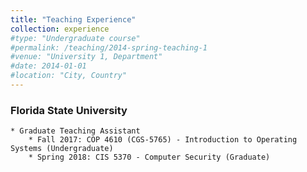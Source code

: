 ```yaml
---
title: "Teaching Experience"
collection: experience
#type: "Undergraduate course"
#permalink: /teaching/2014-spring-teaching-1
#venue: "University 1, Department"
#date: 2014-01-01
#location: "City, Country"
---
```


### Florida State University
    * Graduate Teaching Assistant
        * Fall 2017: COP 4610 (CGS-5765) - Introduction to Operating Systems (Undergraduate) 
        * Spring 2018: CIS 5370 - Computer Security (Graduate)




